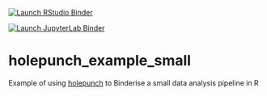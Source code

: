 <!-- badges: start -->
[![Launch RStudio Binder](https://img.shields.io/badge/launch-RStudio-579ACA.svg?style=for-the-badge)](https://mybinder.org/v2/gh/kaedonkers/holepunch_example_small/main?urlpath=rstudio)

[![Launch JupyterLab Binder](https://img.shields.io/badge/launch-JupyterLab-F5A252.svg?style=for-the-badge)](https://mybinder.org/v2/gh/kaedonkers/holepunch_example_small/main?urlpath=lab)
<!-- badges: end -->

# holepunch_example_small
Example of using [holepunch](https://github.com/karthik/holepunch) to Binderise a small data analysis pipeline in R


